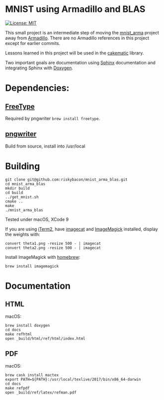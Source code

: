 # MNIST using Armadillo and BLAS
[![License: MIT](https://img.shields.io/badge/License-MIT-yellow.svg)](https://opensource.org/licenses/MIT)  

This small project is an intermediate step of moving the
[mnist_arma](https://github.com/riskybacon/mnist_arma) project away from
[Armadillo](http://arma.sourceforge.net). There are no Armadillo references in
this project except for earlier commits.

Lessons learned in this project will be used in the [cakematic](https://github.com/riskybacon/cakematic) library.

Two important goals are documentation using [Sphinx](http://www.sphinx-doc.org/en/stable/)
documentation and integrating Sphinx with [Doxygen](http://www.stack.nl/~dimitri/doxygen/manual/docblocks.html).

# Dependencies:

## [FreeType](https://www.freetype.org)

Required by pngwriter `brew install freetype`.

## [pngwriter](https://github.com/pngwriter/pngwriter)

Build from source, install into /usr/local

# Building

```
git clone git@github.com:riskybacon/mnist_arma_blas.git
cd mnist_arma_blas
mkdir build
cd build
../get_mnist.sh
cmake ..
make
./mnist_arma_blas
```

Tested under macOS, XCode 9

If you are using [iTerm2](https://iterm2.com), have [imagecat](https://iterm2.com/utilities/imgcat) and
[ImageMagick]([http://imagemagick.org/) installed, display the weights with:

```
convert theta1.png -resize 500 - | imagecat
convert theta2.png -resize 500 - | imagecat
```

Install ImageMagick with [homebrew](https://brew.sh):

```
brew install imagemagick
```

# Documentation

## HTML

macOS:

```
brew install doxygen
cd docs
make refhtml
open _build/html/ref/html/index.html
```

## PDF

macOS:

```
brew cask install mactex
export PATH=${PATH}:/usr/local/texlive/2017/bin/x86_64-darwin
cd docs
make refpdf
open _build/ref/latex/refman.pdf
```
